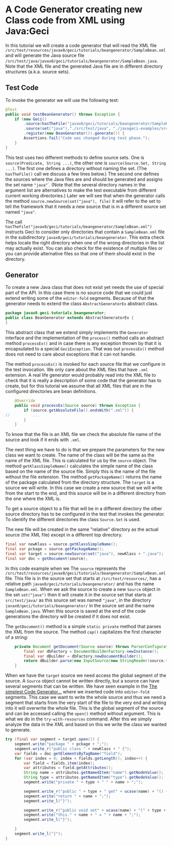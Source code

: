# A Code Generator creating new Class code from XML using Java:Geci

In this tutorial we will create a code generator that will read the XML file `/src/test/resources/javax0/geci/tutorials/beangenerator/SampleBean.xml` and will generate the Java source file `/src/test/java/javax0/geci/tutorials/beangenerator/SampleBean.java`.
Note that the XML file and the generated Java file are in different directory structures (a.k.a. source sets). 

## Test Code

To invoke the generator we will use the following test:
<!-- snip testBeanGenerator trim="do"-->
```java
@Test
public void testBeanGenerator() throws Exception {
    if (new Geci()
        .source(hasTheFile("javax0/geci/tutorials/beangenerator/SampleBean.xml"),"./src/test/resources", "./javageci-examples/src/test/resources")
        .source(set("java"),"./src/test/java", "./javageci-examples/src/test/java")
        .register(new BeanGenerator()).generate()) {
        Assertions.fail("Code was changed during test phase.");
    }
}
```

This test uses two different methods to define source sets.
One is `source(Predicate, String ...)`, the other one is `source(Source.Set, String ...)`.
The first one defines a directory without naming the set.
(The `hasTheFile()` call we discuss a few lines below.)
The second one defines the sources where the Java files are and should be generated and assigns the set name `"java"`˙.
(Note that the several directory names in the argument list are alternatives to make the test executable from different current working directories.)
Later we will see that when the generator calls the method `source.newSource(set("java"), file)` it will refer to the set to tell the framework that it needs a new source that is in a different source set named `"java"`.

The call `hasTheFile("javax0/geci/tutorials/beangenerator/SampleBean.xml")` instructs Geci to consider only directories that contain a `SampleBean.xml` file in the subdirectory `javax0/geci/tutorials/beangenerator`.
This extra check helps locate the right directory when one of the wrong directories in the list may actually exist.
You can also check for the existence of multiple files or you can provide alternative files so that one of them should exist in the directory.

## Generator

To create a new Java class that does not exist yet needs the use of special part of the API.
In this case there is no source code that we
could just extend writing some of the `editor-fold` segments. Because of
that the generator needs to extend the class `AbstractGeneratorEx`
abstract class.

<!-- snip BeanGenerator_head snippet="epsilon" 
                             append="snippets='BeanGenerator_head.*'"
                             regex="kill='import' kill='^$'"-->
```java
package javax0.geci.tutorials.beangenerator;
public class BeanGenerator extends AbstractGeneratorEx {
}
```

This abstract class that we extend simply implements the `Generator` interface and the implementation of the `process()` method calls an abstract method `processEx()` and in case there is any exception thrown by that it is encapsulated to a special `GeciException`.
That was out `processEx()` method does not need to care about exceptions that it can not handle.

The method `processEx()` is invoked for each source file that we configure in the test invocation.
We only care about the XML files that have `.xml` extension.
A real life generator would probably read into the XML file to check that it is really a description of some code that the generator has to create, but for this tutorial we assume that all XML files that are in the configured directories are bean definitions.

<!-- snip BeanGenerator_main1 snippet="epsilon" append="snippets='BeanGenerator_main1.*'"-->
```java
    @Override
    public void processEx(Source source) throws Exception {
        if (source.getAbsoluteFile().endsWith(".xml")) {
//          ...
        }
    }
```
To know that the file is an XML file we check the absolute file name of the source and look if it ends with `.xml`.

The next thing we have to do is that we prepare the parameters for the new class we want to create.
The name of the class will be the same as the name of the XML file.
This is calculated for us by the `source` object.
The method `getKlassSimpleName()` calculates the simple name of the class based on the name of the source file.
Simply this is the name of the file without the file extension.
The method `getPackageName()` returns the name of the package calculated from the directory structure.
The `target` is a source we will write.
In this case we create a new source that we will write from the start to the end, and this source will be in a different directory from the one where the XML is.

To get a source object to a file that will be in a different directory the other source directory has to be configured in the test that invokes the generator.
To identify the different directories the class `Source.Set` is used.

The new file will be created in the same "relative" directory as the actual source (the XML file) except in a different top directory.
 
<!-- snip BeanGenerator_main2 trim="do"-->
```java
final var newKlass = source.getKlassSimpleName();
final var pckage = source.getPackageName();
final var target = source.newSource(set("java"), newKlass + ".java");
final var doc = getDocument(source);
```

In this code example when we The `source` represents the `/src/test/resources/javax0/geci/tutorials/beangenerator/SampleBean.xml` file.
This file is in the source set that starts at `/src/test/resources/`, has a relative path `javax0/geci/tutorials/beangenerator/` and has the name `SampleBean.xml`.
When we ask the source to create a new `Source` object in the set `set("java")` then it will create it in the source set that starts at `src/test/java/` as this source set was named `"java"`, in the directory `javax0/geci/tutorials/beangenerator/` in the source set and the name `SampleBean.java`.
When this source is saved at the end of the code generations the directory will be created if it does not exist.

The `getDocument()` method is a simple `static private` method that parses the XML from the source.
The method `cap()` capitalizes the first character of a string:

<!-- snip BeanGenerator_aux-->
```java
    private Document getDocument(Source source) throws ParserConfigurationException, SAXException, IOException {
        final var dbFactory = DocumentBuilderFactory.newInstance();
        final var dBuilder = dbFactory.newDocumentBuilder();
        return dBuilder.parse(new InputSource(new StringReader(source.toString())));
    }
```

When we have the `target` source we need access the global segment of the source.
A `Source` object cannot be written directly, but a source can have several segments that can be written.
We have seen example in the [The simplest Code Generator...](TUTORIAL_SIMPLE.md) where we inserted code into `editor-fold` segments.
This case we want to write the whole source and thus we need a segment that starts from the very start of the file to the very end and writing into it will overwrite the whole file.
This is the global segment of the source and can be accessed calling the `open()` method without argument.
This is what we do in the `try-with-resources` command.
After this we simply analyze the data in the XML and based on this we write the class we wanted to generate.

<!-- snip BeanGenerator_main3 trim="do"-->
```java
try (final var segment = target.open()) {
    segment.write("package " + pckage + ";");
    segment.write_r("public class " + newKlass + " {");
    var fields = doc.getElementsByTagName("field");
    for (var index = 0; index < fields.getLength(); index++) {
        var field = fields.item(index);
        var attributes = field.getAttributes();
        String name = attributes.getNamedItem("name").getNodeValue();
        String type = attributes.getNamedItem("type").getNodeValue();
        segment.write("private " + type + " " + name + ";");

        segment.write_r("public " + type + " get" + ucase(name) + "() {");
        segment.write("return " + name + ";");
        segment.write_l("}");

        segment.write_r("public void set" + ucase(name) + "(" + type + " " + name + ") {");
        segment.write("this." + name + " = " + name + ";");
        segment.write_l("}");

    }
    segment.write_l("}");
}
```

